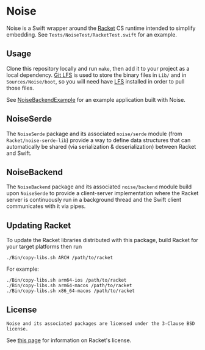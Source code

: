 # Noise

Noise is a Swift wrapper around the [Racket] CS runtime intended to
simplify embedding.  See `Tests/NoiseTest/RacketTest.swift` for an
example.

## Usage

Clone this repository locally and run `make`, then add it to your
project as a local dependency.  [Git LFS][LFS] is used to store the
binary files in `Lib/` and in `Sources/Noise/boot`, so you will need
have [LFS] installed in order to pull those files.

See [NoiseBackendExample] for an example application built with Noise.

## NoiseSerde

The `NoiseSerde` package and its associated `noise/serde` module (from
`Racket/noise-serde-lib`) provide a way to define data structures that
can automatically be shared (via serialization & deserialization)
between Racket and Swift.

## NoiseBackend

The `NoiseBackend` package and its associated `noise/backend` module
build upon `NoiseSerde` to provide a client-server implementation
where the Racket server is continuously run in a background thread and
the Swift client communicates with it via pipes.

## Updating Racket

To update the Racket libraries distributed with this package, build
Racket for your target platforms then run

    ./Bin/copy-libs.sh ARCH /path/to/racket

For example:

    ./Bin/copy-libs.sh arm64-ios /path/to/racket
    ./Bin/copy-libs.sh arm64-macos /path/to/racket
    ./Bin/copy-libs.sh x86_64-macos /path/to/racket

## License

    Noise and its associated packages are licensed under the 3-Clause BSD license.

See [this page][racket-license] for information on Racket's license.

[NoiseBackendExample]: https://github.com/Bogdanp/NoiseBackendExample
[Racket]: https://racket-lang.org
[LFS]: https://git-lfs.github.com
[racket-license]: https://github.com/racket/racket/blob/82ca0f76f2e18f242db742991596eb509ce49cc1/LICENSE.txt
